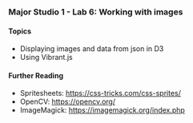 ### Major Studio 1 - Lab 6: Working with images

#### Topics
- Displaying images and data from json in D3
- Using Vibrant.js

#### Further Reading
- Spritesheets: https://css-tricks.com/css-sprites/  
- OpenCV: https://opencv.org/  
- ImageMagick: https://imagemagick.org/index.php  